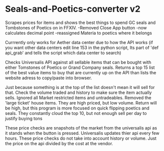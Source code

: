 # Seals-and-Poetics-converter v2
Scrapes prices for items and shows the best things to spend GC seals and Tombstones of Poetics  on in FFXIV.
-Removed Close App button
-now calculates decimal point
-reassigned Materia to poetics where it belongs


Currrently only works for Aether data center due to how the API works 
(if you want other data centers edit line 153 in the python script, Its part of 'def api_grab' and tells the script which data center to search)

Checks Universalis API against all sellable items that can be bought with either Tomstones of Poetics or Grand Company seals. 
Returns a top 15 list of the best value items to buy that are currently up on the API than lists the website adress to copy/paste into browser.

Just because something is at the top of the list doesn't mean it will sell for that. Check the volume traded and history to make sure the item actually sells.
Ignored all Market restricted items and untradeables.
Removed the 'large ticket' house items. They are high priced, but low volume. Return will be high, but this program is more focused on quick flipping poetics and seals.
They constantly cloud the top 10, but not enough sell per day to justify buying tons


These price checks are snapshots of the market from the universalis api as it stands when the button is pressed. Universalis updates thier api every few hours.
These price checks do not take into account history or volume. Just the price on the api divided by the cost at the vendor. 
